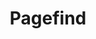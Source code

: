 ---
title: Pagefind
description: Pagefindは，クライアントサイドの処理だけで高速にサイト内を検索できるライブラリです．従来の検索システムと違って，検索専用のサーバーを用意しなくて良いため，メンテナンスが容易であるのはもちろん，コスト削減にもなります．
num: 12
siteUrl: https://pagefind.app
githubUrl: https://github.com/pagefind/pagefind
---